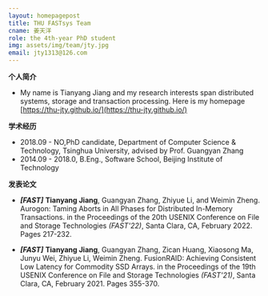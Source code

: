 ```yaml
---
layout: homepagepost
title: THU FASTsys Team
cname: 姜天洋
role: the 4th-year PhD student
img: assets/img/team/jty.jpg
email: jty1313@126.com
---
```

**个人简介**
* My name is Tianyang Jiang and my research interests span distributed systems, storage and transaction processing.
Here is my homepage [https://thu-jty.github.io/](https://thu-jty.github.io/)


**学术经历**
* 2018.09 - NO,PhD candidate, Department of Computer Science & Technology, Tsinghua University, advised by Prof. Guangyan Zhang
* 2014.09 - 2018.0, B.Eng., Software School, Beijing Institute of Technology

**发表论文**
* ***[FAST]*** **Tianyang Jiang**, Guangyan Zhang, Zhiyue Li, and Weimin Zheng. Aurogon: Taming Aborts in All Phases for Distributed In-Memory Transactions. in the Proceedings of the 20th USENIX Conference on File and Storage Technologies *(FAST'22)*, Santa Clara, CA, February 2022. Pages 217-232.

* ***[FAST]*** **Tianyang Jiang**, Guangyan Zhang, Zican Huang, Xiaosong Ma, Junyu Wei, Zhiyue Li, Weimin Zheng. FusionRAID: Achieving Consistent Low Latency for Commodity SSD Arrays. in the Proceedings of the 19th USENIX Conference on File and Storage Technologies *(FAST'21)*, Santa Clara, CA, February 2021. Pages 355-370.


